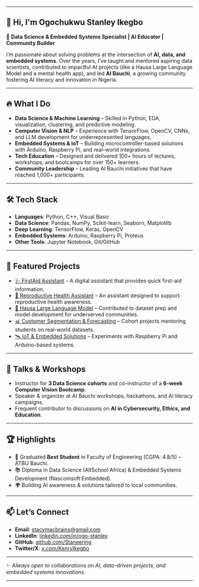 
---

## 👋 Hi, I'm Ogochukwu Stanley Ikegbo

🚀 **Data Science & Embedded Systems Specialist | AI Educator | Community Builder**

I’m passionate about solving problems at the intersection of **AI, data, and embedded systems**. Over the years, I’ve taught and mentored aspiring data scientists, contributed to impactful AI projects (like a Hausa Large Language Model and a mental health app), and led **AI Bauchi**, a growing community fostering AI literacy and innovation in Nigeria.

---

## 🔥 What I Do

* **Data Science & Machine Learning** – Skilled in Python, EDA, visualization, clustering, and predictive modeling.
* **Computer Vision & NLP** – Experience with TensorFlow, OpenCV, CNNs, and LLM development for underrepresented languages.
* **Embedded Systems & IoT** – Building microcontroller-based solutions with Arduino, Raspberry Pi, and real-world integrations.
* **Tech Education** – Designed and delivered 100+ hours of lectures, workshops, and bootcamps for over 150+ learners.
* **Community Leadership** – Leading AI Bauchi initiatives that have reached 1,000+ participants.

---

## 🛠️ Tech Stack

* **Languages**: Python, C++, Visual Basic
* **Data Science**: Pandas, NumPy, Scikit-learn, Seaborn, Matplotlib
* **Deep Learning**: TensorFlow, Keras, OpenCV
* **Embedded Systems**: Arduino, Raspberry Pi, Proteus
* **Other Tools**: Jupyter Notebook, Git/GitHub

---

## 📂 Featured Projects

* [🩺 FirstAid Assistant](https://github.com/Staneering/FirstAidAssistant) – A digital assistant that provides quick first-aid information.
* [🌸 Reproductive Health Assistant](https://github.com/Staneering/ReproductiveHealthAssistant) – An assistant designed to support reproductive health awareness.
* [🧠 Hausa Large Language Model](#) – Contributed to dataset prep and model development for underserved communities.
* [📊 Customer Segmentation & Forecasting](#) – Cohort projects mentoring students on real-world datasets.
* [🛰️ IoT & Embedded Solutions](#) – Experiments with Raspberry Pi and Arduino-based systems.

---

## 🎤 Talks & Workshops

* Instructor for **3 Data Science cohorts** and co-instructor of a **6-week Computer Vision Bootcamp**.
* Speaker & organizer at AI Bauchi workshops, hackathons, and AI literacy campaigns.
* Frequent contributor to discussions on **AI in Cybersecurity, Ethics, and Education**.

---

## 🏆 Highlights

* 🥇 Graduated **Best Student** in Faculty of Engineering (CGPA: 4.8/5) – ATBU Bauchi.
* 📚 Diploma in Data Science (AltSchool Africa) & Embedded Systems Development (Nascomsoft Embedded).
* 🌍 Building AI awareness & solutions tailored to local communities.

---

## 📫 Let’s Connect

* **Email**: [stacymacbrains@gmail.com](mailto:stacymacbrains@gmail.com)
* **LinkedIn**: [linkedin.com/in/ogo-stanley](https://www.linkedin.com/in/ogochukwu-stanley-ikegbo-b207272a4)
* **GitHub**: [github.com/Staneering](https://github.com/Staneering)
* **Twitter/X**: [x.com/KenryIkegbo](https://x.com/KenryIkegbo)

---

✨ *Always open to collaborations on AI, data-driven projects, and embedded systems innovations.*

---
